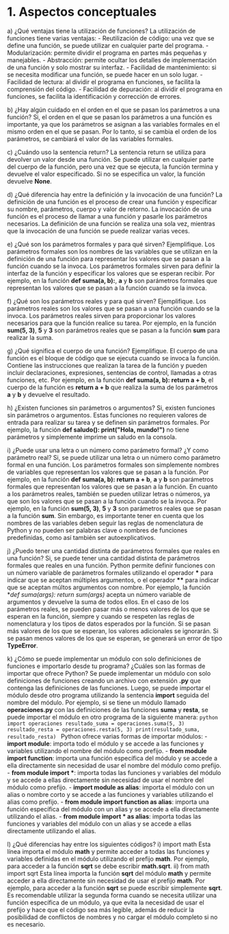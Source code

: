 # 1. Aspectos conceptuales
a) ¿Qué ventajas tiene la utilización de funciones?
    La utilización de funciones tiene varias ventajas:
    - Reutilización de código: una vez que se define una función, se puede utilizar en cualquier parte del programa.
    - Modularización: permite dividir el programa en partes más pequeñas y manejables.
    - Abstracción: permite ocultar los detalles de implementación de una función y solo mostrar su interfaz.
    - Facilidad de mantenimiento: si se necesita modificar una función, se puede hacer en un solo lugar.
    - Facilidad de lectura: al dividir el programa en funciones, se facilita la comprensión del código.
    - Facilidad de depuración: al dividir el programa en funciones, se facilita la identificación y corrección de errores.

b) ¿Hay algún cuidado en el orden en el que se pasan los parámetros a una función?
    Si, el orden en el que se pasan los parámetros a una función es importante, ya que los parámetros se asignan a las variables formales en el mismo orden en el que se pasan. Por lo tanto, si se cambia el orden de los parámetros, se cambiará el valor de las variables formales.

c) ¿Cuándo uso la sentencia return?
    La sentencia return se utiliza para devolver un valor desde una función. Se puede utilizar en cualquier parte del cuerpo de la función, pero una vez que se ejecuta, la función termina y devuelve el valor especificado. Si no se especifica un valor, la función devuelve **None**.

d) ¿Qué diferencia hay entre la definición y la invocación de una función?
    La definición de una función es el proceso de crear una función y especificar su nombre, parámetros, cuerpo y valor de retorno. La invocación de una función es el proceso de llamar a una función y pasarle los parámetros necesarios. La definición de una función se realiza una sola vez, mientras que la invocación de una función se puede realizar varias veces.

e) ¿Qué son los parámetros formales y para qué sirven? Ejemplifique.
    Los parámetros formales son los nombres de las variables que se utilizan en la definición de una función para representar los valores que se pasan a la función cuando se la invoca. Los parámetros formales sirven para definir la interfaz de la función y especificar los valores que se esperan recibir. Por ejemplo, en la función **def suma(a, b):**, **a** y **b** son parámetros formales que representan los valores que se pasan a la función cuando se la invoca.

f) ¿Qué son los parámetros reales y para qué sirven? Ejemplifique.
    Los parámetros reales son los valores que se pasan a una función cuando se la invoca. Los parámetros reales sirven para proporcionar los valores necesarios para que la función realice su tarea. Por ejemplo, en la función **sum(5, 3)**, **5** y **3** son parámetros reales que se pasan a la función **sum** para realizar la suma.

g) ¿Qué significa el cuerpo de una función? Ejemplifique.
    El cuerpo de una función es el bloque de código que se ejecuta cuando se invoca la función. Contiene las instrucciones que realizan la tarea de la función y pueden incluir declaraciones, expresiones, sentencias de control, llamadas a otras funciones, etc. Por ejemplo, en la función **def suma(a, b): return a + b**, el cuerpo de la función es **return a + b** que realiza la suma de los parámetros **a** y **b** y devuelve el resultado.

h) ¿Existen funciones sin parámetros o argumentos?
    Si, existen funciones sin parámetros o argumentos. Estas funciones no requieren valores de entrada para realizar su tarea y se definen sin parámetros formales. Por ejemplo, la función **def saludo(): print("Hola, mundo!")** no tiene parámetros y simplemente imprime un saludo en la consola.

i) ¿Puede usar una letra o un número como parámetro formal? ¿Y como parámetro real?
    Si, se puede utilizar una letra o un número como parámetro formal en una función. Los parámetros formales son simplemente nombres de variables que representan los valores que se pasan a la función. Por ejemplo, en la función **def suma(a, b): return a + b**, **a** y **b** son parámetros formales que representan los valores que se pasan a la función. En cuanto a los parámetros reales, también se pueden utilizar letras o números, ya que son los valores que se pasan a la función cuando se la invoca. Por ejemplo, en la función **sum(5, 3)**, **5** y **3** son parámetros reales que se pasan a la función **sum**.
    Sin embargo, es importante tener en cuenta que los nombres de las variables deben seguir las reglas de nomenclatura de Python y no pueden ser palabras clave o nombres de funciones predefinidas, como así también ser autoexplicativos.

j) ¿Puedo tener una cantidad distinta de parámetros formales que reales en una función?
    Si, se puede tener una cantidad distinta de parámetros formales que reales en una función. Python permite definir funciones con un número variable de parámetros formales utilizando el operador **\*** para indicar que se aceptan múltiples argumentos, o el operador **\*\*** para indicar que se aceptan múltos argumentos con nombre. Por ejemplo, la función **def suma(*args): return sum(args)** acepta un número variable de argumentos y devuelve la suma de todos ellos.
    En el caso de los parámetros reales, se pueden pasar más o menos valores de los que se esperan en la función, siempre y cuando se respeten las reglas de nomenclatura y los tipos de datos esperados por la función. Si se pasan más valores de los que se esperan, los valores adicionales se ignorarán. Si se pasan menos valores de los que se esperan, se generará un error de tipo **TypeError**.

k) ¿Cómo se puede implementar un módulo con solo definiciones de funciones e importarlo desde tu programa? ¿Cuáles son las formas de importar que ofrece Python?
    Se puede implementar un módulo con solo definiciones de funciones creando un archivo con extensión **.py** que contenga las definiciones de las funciones. Luego, se puede importar el módulo desde otro programa utilizando la sentencia **import** seguida del nombre del módulo. Por ejemplo, si se tiene un módulo llamado **operaciones.py** con las definiciones de las funciones **suma** y **resta**, se puede importar el módulo en otro programa de la siguiente manera:
    ```python
    import operaciones
    resultado_suma = operaciones.suma(5, 3)
    resultado_resta = operaciones.resta(5, 3)
    print(resultado_suma, resultado_resta)
    ```
    Python ofrece varias formas de importar módulos:
    - **import module**: importa todo el módulo y se accede a las funciones y variables utilizando el nombre del módulo como prefijo.
    - **from module import function**: importa una función específica del módulo y se accede a ella directamente sin necesidad de usar el nombre del módulo como prefijo.
    - **from module import \***: importa todas las funciones y variables del módulo y se accede a ellas directamente sin necesidad de usar el nombre del módulo como prefijo.
    - **import module as alias**: importa el módulo con un alias o nombre corto y se accede a las funciones y variables utilizando el alias como prefijo.
    - **from module import function as alias**: importa una función específica del módulo con un alias y se accede a ella directamente utilizando el alias.
    - **from module import \* as alias**: importa todas las funciones y variables del módulo con un alias y se accede a ellas directamente utilizando el alias.

l) ¿Qué diferencias hay entre los siguientes códigos?
    i) import math
        Esta línea importa el módulo **math** y permite acceder a todas las funciones y variables definidas en el módulo utilizando el prefijo **math**. Por ejemplo, para acceder a la función **sqrt** se debe escribir **math.sqrt**.
    ii) from math import sqrt
        Esta línea importa la función **sqrt** del módulo **math** y permite acceder a ella directamente sin necesidad de usar el prefijo **math**. Por ejemplo, para acceder a la función **sqrt** se puede escribir simplemente **sqrt**.
    Es recomendable utilizar la segunda forma cuando se necesita utilizar una función específica de un módulo, ya que evita la necesidad de usar el prefijo y hace que el código sea más legible, además de reducir la posibilidad de conflictos de nombres y no cargar el módulo completo si no es necesario.